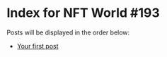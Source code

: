 # Index for NFT World #193
Posts will be displayed in the order below:

- [Your first post](./001-first.md)

